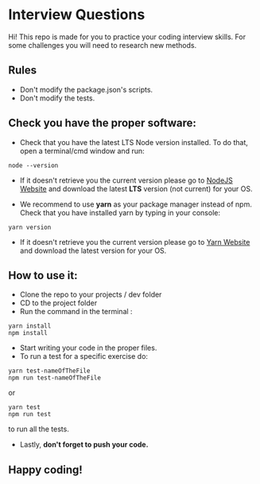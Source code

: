 # **Interview Questions**

Hi! This repo is made for you to practice your coding interview skills. For some challenges you will need to research new methods.


## **Rules**
- Don't modify the package.json's scripts.
- Don't modify the tests.


## **Check you have the proper software:**
- Check that you have the latest LTS Node version installed. To do that, open a terminal/cmd window and run:
```
node --version
```
- If it doesn't retrieve you the current version please go to [NodeJS Website](https://nodejs.org/en/download/) and download the latest **LTS** version (not current) for your OS.

- We recommend to use **yarn** as your package manager instead of npm. Check that you have installed yarn by typing in your console:
```
yarn version
```
- If it doesn't retrieve you the current version please go to [Yarn Website](https://classic.yarnpkg.com/en/docs/install#windows-stable) and download the latest version for your OS.


## **How to use it:**
- Clone the repo to your projects / dev folder
- CD to the project folder
- Run the command in the terminal :
```
yarn install
npm install
```
- Start writing your code in the proper files.
- To run a test for a specific exercise do:
```
yarn test-nameOfTheFile
npm run test-nameOfTheFile
```
or
```
yarn test
npm run test
```
to run all the tests.
- Lastly, **don't forget to push your code.**

## **Happy coding!**
